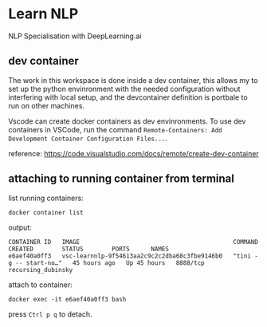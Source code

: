 # Learn NLP
NLP Specialisation with DeepLearning.ai


## dev container

The work in this workspace is done inside a dev container, this allows my to set up the python envinronment with the needed configuration without interfering with local setup, and the devcontainer definition is portbale to run on other machines.

Vscode can create docker containers as dev envinronments. To use dev containers in VSCode, run the command `Remote-Containers: Add Development Container Configuration Files...`.


reference: <https://code.visualstudio.com/docs/remote/create-dev-container>


## attaching to running container from terminal


list running containers:
```
docker container list
```

output:
```
CONTAINER ID   IMAGE                                           COMMAND                  CREATED        STATUS        PORTS      NAMES
e6aef40a0ff3   vsc-learnnlp-9f54613aa2c9c2c2dba68c3fbe9146b0   "tini -g -- start-no…"   45 hours ago   Up 45 hours   8888/tcp   recursing_dubinsky
```

attach to container:
```
docker exec -it e6aef40a0ff3 bash
```

press `Ctrl p q` to detach.
